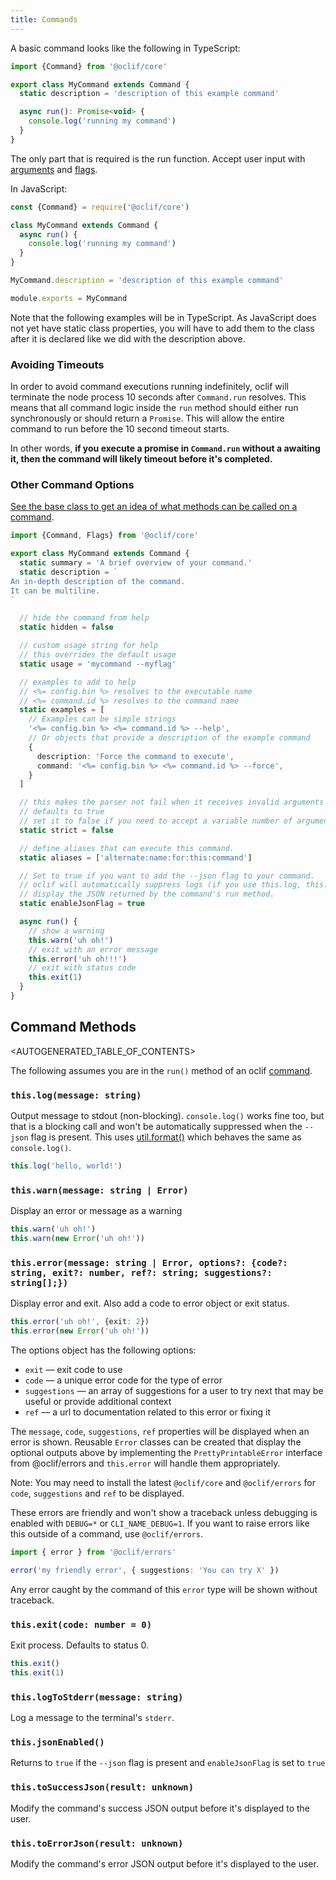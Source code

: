 ```yaml
---
title: Commands
---
```


A basic command looks like the following in TypeScript:

```js
import {Command} from '@oclif/core'

export class MyCommand extends Command {
  static description = 'description of this example command'

  async run(): Promise<void> {
    console.log('running my command')
  }
}
```

The only part that is required is the run function. Accept user input with [arguments](args.md) and [flags](flags.md).

In JavaScript:

```js
const {Command} = require('@oclif/core')

class MyCommand extends Command {
  async run() {
    console.log('running my command')
  }
}

MyCommand.description = 'description of this example command'

module.exports = MyCommand
```

Note that the following examples will be in TypeScript. As JavaScript does not yet have static class properties, you will have to add them to the class after it is declared like we did with the description above.

### Avoiding Timeouts

In order to avoid command executions running indefinitely, oclif will terminate the node process 10 seconds after `Command.run` resolves. This means that all command logic inside the `run` method should either run synchronously or should return a `Promise`. This will allow the entire command to run before the 10 second timeout starts.

In other words, **if you execute a promise in `Command.run` without a awaiting it, then the command will likely timeout before it's completed.**

### Other Command Options

[See the base class to get an idea of what methods can be called on a command](https://github.com/oclif/core/blob/main/src/command.ts).

```typescript
import {Command, Flags} from '@oclif/core'

export class MyCommand extends Command {
  static summary = 'A brief overview of your command.'
  static description = `
An in-depth description of the command.
It can be multiline.
`

  // hide the command from help
  static hidden = false

  // custom usage string for help
  // this overrides the default usage
  static usage = 'mycommand --myflag'

  // examples to add to help
  // <%= config.bin %> resolves to the executable name
  // <%= command.id %> resolves to the command name
  static examples = [
    // Examples can be simple strings
    '<%= config.bin %> <%= command.id %> --help',
    // Or objects that provide a description of the example command
    {
      description: 'Force the command to execute',
      command: '<%= config.bin %> <%= command.id %> --force',
    }
  ]

  // this makes the parser not fail when it receives invalid arguments
  // defaults to true
  // set it to false if you need to accept a variable number of arguments
  static strict = false

  // define aliases that can execute this command.
  static aliases = ['alternate:name:for:this:command']

  // Set to true if you want to add the --json flag to your command.
  // oclif will automatically suppress logs (if you use this.log, this.warn, or this.error) and
  // display the JSON returned by the command's run method.
  static enableJsonFlag = true

  async run() {
    // show a warning
    this.warn('uh oh!')
    // exit with an error message
    this.error('uh oh!!!')
    // exit with status code
    this.exit(1)
  }
}
```

## Command Methods

<AUTOGENERATED_TABLE_OF_CONTENTS>

The following assumes you are in the `run()` method of an oclif [command](commands.md).

### `this.log(message: string)`

Output message to stdout (non-blocking). `console.log()` works fine too, but that is a blocking call and won't be automatically suppressed when the `--json` flag is present. This uses [util.format()](https://nodejs.org/api/util.html#util_util_format_format_args) which behaves the same as `console.log()`.

```typescript
this.log('hello, world!')
```

### `this.warn(message: string | Error)`

Display an error or message as a warning

```typescript
this.warn('uh oh!')
this.warn(new Error('uh oh!'))
```

### `this.error(message: string | Error, options?: {code?: string, exit?: number, ref?: string; suggestions?: string[];})`

Display error and exit. Also add a code to error object or exit status.

```typescript
this.error('uh oh!', {exit: 2})
this.error(new Error('uh oh!'))
```

The options object has the following options:
* `exit` — exit code to use
* `code` — a unique error code for the type of error
* `suggestions` —  an array of suggestions for a user to try next that may be useful or provide additional context
* `ref` — a url to documentation related to this error or fixing it

The `message`, `code`, `suggestions`, `ref` properties will be displayed when an error is shown. Reusable `Error` classes can be created that display the optional outputs above by implementing the `PrettyPrintableError` interface from @oclif/errors and `this.error` will handle them appropriately.

Note: You may need to install the latest `@oclif/core` and `@oclif/errors` for `code`, `suggestions` and `ref` to be displayed.

These errors are friendly and won't show a traceback unless debugging is enabled with `DEBUG=*` or `CLI_NAME_DEBUG=1`. If you want to raise errors like this outside of a command, use `@oclif/errors`.

```typescript
import { error } from '@oclif/errors'

error('my friendly error', { suggestions: 'You can try X' })
```

Any error caught by the command of this `error` type will be shown without traceback.

### `this.exit(code: number = 0)`

Exit process. Defaults to status 0.

```typescript
this.exit()
this.exit(1)
```

### `this.logToStderr(message: string)`

Log a message to the terminal's `stderr`.

### `this.jsonEnabled()`

Returns to `true` if the `--json` flag is present and `enableJsonFlag` is set to `true`

### `this.toSuccessJson(result: unknown)`

Modify the command's success JSON output before it's displayed to the user.

### `this.toErrorJson(result: unknown)`

Modify the command's error JSON output before it's displayed to the user.
